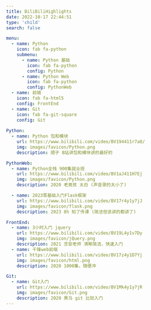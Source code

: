 ```yaml
---
title: BiliBiliHighlights
date: 2022-10-17 22:44:51
type: 'child'
search: false

menu:
  - name: Python
    icon: fab fa-python
    submenu:
      - name: Python 基础
        icon: fab fa-python
        config: Python
      - name: Python Web
        icon: fab fa-python
        config: PythonWeb
  - name: 前端
    icon: fab fa-html5
    config: FrontEnd
  - name: Git
    icon: fab fa-git-square
    config: Git
        
Python:
  - name: Python 包和模块
    url: https://www.bilibili.com/video/BV194411r7a8/
    img: images/favicon/Python.png
    description: 顺子 B站讲包和模块讲的最好的

PythonWeb:
  - name: Python全栈 900集就业班
    url: https://www.bilibili.com/video/BV1aJ411H7Ej
    img: images/favicon/Python.png
    description: 2020 老男孩 太白 (声音录的太小了)

  - name: 2023零基础入门Flask框架
    url: https://www.bilibili.com/video/BV17r4y1y7jJ
    img: images/favicon/flask.png
    description: 2023 8h 知了传课 (简洁但该讲的都讲了)

FrontEnd:
  - name: 3小时入门 jquery
    url: https://www.bilibili.com/video/BV19L4y1v7Dy
    img: images/favicon/jQuery.png
    description: 2021 念安老师 清晰简洁，快速入门
  - name: 千锋web前端
    url: https://www.bilibili.com/video/BV17z4y1D7Yj
    img: images/favicon/html.png
    description: 2020 1000集，随便冲

Git:
  - name: Git入门
    url: https://www.bilibili.com/video/BV1Mk4y1y7jR
    img: images/favicon/Git.png
    description: 2020 黑马 git 比较入门
---
```

